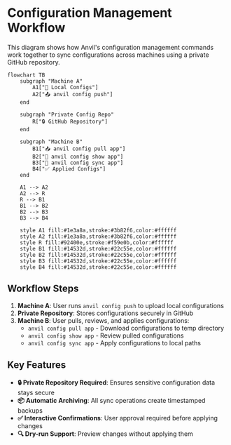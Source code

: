 # Configuration Management Workflow

This diagram shows how Anvil's configuration management commands work together to sync configurations across machines using a private GitHub repository.

```mermaid
flowchart TB
    subgraph "Machine A"
        A1["📝 Local Configs"]
        A2["📤 anvil config push"]
    end

    subgraph "Private Config Repo"
        R["🔒 GitHub Repository"]
    end

    subgraph "Machine B"
        B1["📥 anvil config pull app"]
        B2["👀 anvil config show app"]
        B3["🔄 anvil config sync app"]
        B4["✅ Applied Configs"]
    end

    A1 --> A2
    A2 --> R
    R --> B1
    B1 --> B2
    B2 --> B3
    B3 --> B4

    style A1 fill:#1e3a8a,stroke:#3b82f6,color:#ffffff
    style A2 fill:#1e3a8a,stroke:#3b82f6,color:#ffffff
    style R fill:#92400e,stroke:#f59e0b,color:#ffffff
    style B1 fill:#14532d,stroke:#22c55e,color:#ffffff
    style B2 fill:#14532d,stroke:#22c55e,color:#ffffff
    style B3 fill:#14532d,stroke:#22c55e,color:#ffffff
    style B4 fill:#14532d,stroke:#22c55e,color:#ffffff
```

## Workflow Steps

1. **Machine A**: User runs `anvil config push` to upload local configurations
2. **Private Repository**: Stores configurations securely in GitHub
3. **Machine B**: User pulls, reviews, and applies configurations:
   - `anvil config pull app` - Download configurations to temp directory
   - `anvil config show app` - Review pulled configurations
   - `anvil config sync app` - Apply configurations to local paths

## Key Features

- **🔒 Private Repository Required**: Ensures sensitive configuration data stays secure
- **📦 Automatic Archiving**: All sync operations create timestamped backups
- **✅ Interactive Confirmations**: User approval required before applying changes
- **🔍 Dry-run Support**: Preview changes without applying them
